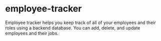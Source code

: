 # employee-tracker

Employee tracker helps you keep track of all of your employees and their roles using a backend database. You can add, delete, and update employees and their jobs.

